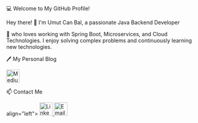 💻 Welcome to My GitHub Profile!

Hey there! 
👋 I'm Umut Can Bal, a passionate Java Backend Developer 

🚀 who loves working with Spring Boot, Microservices, and Cloud Technologies. I enjoy solving complex problems and continuously learning new technologies.

🖊️ My Personal Blog
<p align="left">
  <a href="https://medium.com/@umutcanbal" target="_blank">
    <img src="https://img.shields.io/badge/Medium-000000?style=for-the-badge&logo=medium&logoColor=white" alt="Medium" height="35">
  </a>
</p>

📫 Contact Me
<p align="left"> align="left"> <a href="https://www.linkedin.com/in/umutcanbal/" target="_blank">
    <img src="https://img.shields.io/badge/LinkedIn-0077B5?style=for-the-badge&logo=linkedin&logoColor=white" alt="LinkedIn" height="35">
  </a>
  <a href="mailto:umutcanbal123@gmail.com">
    <img src="https://img.shields.io/badge/Email-D14836?style=for-the-badge&logo=gmail&logoColor=white" alt="Email" height="35">
  </a>
</p>
